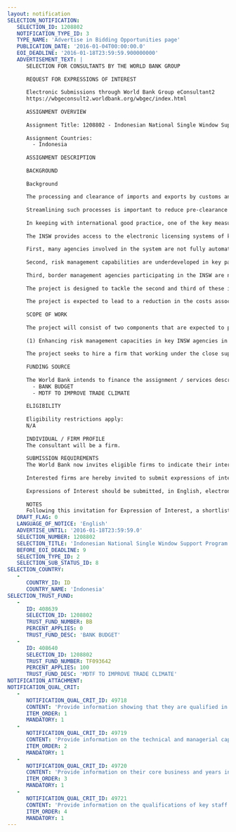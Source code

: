 ```yaml
---
layout: notification
SELECTION_NOTIFICATION: 
   SELECTION_ID: 1208802
   NOTIFICATION_TYPE_ID: 3
   TYPE_NAME: 'Advertise in Bidding Opportunities page'
   PUBLICATION_DATE: '2016-01-04T00:00:00.0'
   EOI_DEADLINE: '2016-01-18T23:59:59.900000000'
   ADVERTISEMENT_TEXT: |
      SELECTION FOR CONSULTANTS BY THE WORLD BANK GROUP
      
      REQUEST FOR EXPRESSIONS OF INTEREST
      
      Electronic Submissions through World Bank Group eConsultant2
      https://wbgeconsult2.worldbank.org/wbgec/index.html
      
      ASSIGNMENT OVERVIEW
      
      Assignment Title: 1208802 - Indonesian National Single Window Support Program
      
      Assignment Countries:
        - Indonesia
      
      ASSIGNMENT DESCRIPTION
      
      BACKGROUND
      
      Background
      
      The processing and clearance of imports and exports by customs and other border management agencies is a key link in the global supply chain, and impacts heavily on dwell time and trade transaction costs.  In many countries, it is not uncommon for more than 30 different government agencies to play a role in the processing and clearance of goods. Often each of them has specific requirements with different (and often inefficient) procedures to handle them. Indonesia is no exception with 33 separate agencies involved in the clearance of goods at the border. Long bureaucratic processes are the main cause of delays in the pre-customs clearance stage and during inspections performed by Customs and other agencies. 
      
      Streamlining such processes is important to reduce pre-clearance time, which is by far the most important component of dwell time in Indonesia, i.e. the time that the cargo spends within the port limits, from the moment it is unloaded from the vessel until it leaves the port premises by land or rail. The fact that dwell time has been increasing over time further raises the urgency of tackling the problem. The Indonesian government has acknowledged the importance of lowering trade costs and has made it one of its key regulatory reform priorities. 
      
      In keeping with international good practice, one of the key measures Indonesia has taken to deal with the issue of border clearance delays has been the establishment of the Indonesian National Single Window (INSW). The system allows traders to submit import, export, and transit information required by regulatory agencies via a single electronic gateway, instead of submitting and processing the same information numerous times to different government entities, including some that are automated and others that still rely on paper.  The Indonesian Government has recently established the Indonesian National Single Window Agency within the Ministry of Finance with a strong mandate to effectively manage and further develop the INSW. 
      
      The INSW provides access to the electronic licensing systems of key line agencies including the Ministry of Trade, the Food and Drug agency, and the Fish, Plant and Animal Quarantine Agencies and connects all parties to the Customs electronic declaration processing and clearance system. The INSW is currently operating in 14 ports around the country and involves 18 agencies (although the level of integration with the system varies).  While implementation of the INSW has already resulted in a significant amount of regulatory simplification, several problems still impact on its capacity to simplify and harmonize trade procedures in key ports. 
      
      First, many agencies involved in the system are not fully automated and continue to require the manual processing of paper based documents, thus limiting the gains from the introduction of electronic procedures. In addition while the system incorporates an automated workflow capability, document processing by various INSW participants continues to be undertaken in a serial rather than parallel basis, thus preventing full realization of the INSWs key trade facilitation ambitions.  As final clearance for import and export shipments can only be given when all agency requirements are met, the impact on overall INSW effectiveness is significant. 
      
      Second, risk management capabilities are underdeveloped in key participating agencies, which results in a greater number of physical examinations than ideal, adding to delays in final clearance. In some cases the impact of the manual submission processes is amplified by excessive physical inspections and lab testing. 
      
      Third, border management agencies participating in the INSW are not subject to formal performance standards by the INSW Agency, which may limit their incentives to speed up their internal assessment, processing and approval processes. 
      
      The project is designed to tackle the second and third of these identified problems and aims to provide support to the INSW Agency and INSW participating agencies to improve the overall efficiency and effectiveness of the INSW and strengthen its implementation across Indonesian ports.  
      
      The project is expected to lead to a reduction in the costs associated with importing and exporting and the main beneficiaries will be the Indonesian private sector and Indonesian consumers. The former will benefit from less burdensome red tape, more rapid clearance of imports and exports and possibly cheaper imported inputs, all of which will contribute to enhancing the competitiveness of the Indonesian private sector. The latter would benefit directly from lower costs of goods (to the extent that the gains from lower trade costs are passed on by the intermediaries via lower prices for consumers). 
       
      SCOPE OF WORK
      
      The project will consist of two components that are expected to provide analytical support and advice to the INSW Agency and key INSW participating agencies to assist them to improve the operational effectiveness of the INSW. The project will focus on activities that the Government - in consultation with the World Bank - has identified as priority tasks for the recently established INSW Agency:
      
      (1) Enhancing risk management capacities in key INSW agencies in order to more effectively target high risk consignments and reduce the number of time consuming and costly physical inspections and testing requirements, (2)Developing Standard Operating Procedures and Service Level Agreements between the INSW Agency and participating agencies so as to ensure that all agencies meet agreed performance standards for transaction processing. 
      
      The project seeks to hire a firm that working under the close supervision of the World Bank can provide advice to the INSW and key related agencies on how to achieve both objectives .
      
      FUNDING SOURCE
      
      The World Bank intends to finance the assignment / services described below under the following trust fund(s):
        - BANK BUDGET
        - MDTF TO IMPROVE TRADE CLIMATE
      
      ELIGIBILITY
      
      Eligibility restrictions apply:
      N/A
      
      INDIVIDUAL / FIRM PROFILE
      The consultant will be a firm. 
      
      SUBMISSION REQUIREMENTS
      The World Bank now invites eligible firms to indicate their interest in providing the services.  Interested firms must provide information indicating that they are qualified to perform the services (brochures, description of similar assignments, experience in similar conditions, availability of appropriate skills among staff, etc. for firms; CV and cover letter for individuals).  Please note that the total size of all attachments should be less than 5MB.  Consultants may associate to enhance their qualifications.
      
      Interested firms are hereby invited to submit expressions of interest.
      
      Expressions of Interest should be submitted, in English, electronically through World Bank Group eTendering (https://wbgeconsult2.worldbank.org/wbgec/index.html)
      
      NOTES
      Following this invitation for Expression of Interest, a shortlist of qualified firms will be formally invited to submit proposals.  Shortlisting and selection will be subject to the availability of funding.
   DRAFT_FLAG: 0
   LANGUAGE_OF_NOTICE: 'English'
   ADVERTISE_UNTIL: '2016-01-18T23:59:59.0'
   SELECTION_NUMBER: 1208802
   SELECTION_TITLE: 'Indonesian National Single Window Support Program'
   BEFORE_EOI_DEADLINE: 9
   SELECTION_TYPE_ID: 2
   SELECTION_SUB_STATUS_ID: 8
SELECTION_COUNTRY: 
   - 
      COUNTRY_ID: ID
      COUNTRY_NAME: 'Indonesia'
SELECTION_TRUST_FUND: 
   - 
      ID: 408639
      SELECTION_ID: 1208802
      TRUST_FUND_NUMBER: BB
      PERCENT_APPLIES: 0
      TRUST_FUND_DESC: 'BANK BUDGET'
   - 
      ID: 408640
      SELECTION_ID: 1208802
      TRUST_FUND_NUMBER: TF093642
      PERCENT_APPLIES: 100
      TRUST_FUND_DESC: 'MDTF TO IMPROVE TRADE CLIMATE'
NOTIFICATION_ATTACHMENT: 
NOTIFICATION_QUAL_CRIT: 
   - 
      NOTIFICATION_QUAL_CRIT_ID: 49718
      CONTENT: 'Provide information showing that they are qualified in the field of the assignment.'
      ITEM_ORDER: 1
      MANDATORY: 1
   - 
      NOTIFICATION_QUAL_CRIT_ID: 49719
      CONTENT: 'Provide information on the technical and managerial capabilities of the firm.'
      ITEM_ORDER: 2
      MANDATORY: 1
   - 
      NOTIFICATION_QUAL_CRIT_ID: 49720
      CONTENT: 'Provide information on their core business and years in business.'
      ITEM_ORDER: 3
      MANDATORY: 1
   - 
      NOTIFICATION_QUAL_CRIT_ID: 49721
      CONTENT: 'Provide information on the qualifications of key staff.'
      ITEM_ORDER: 4
      MANDATORY: 1
---
```

